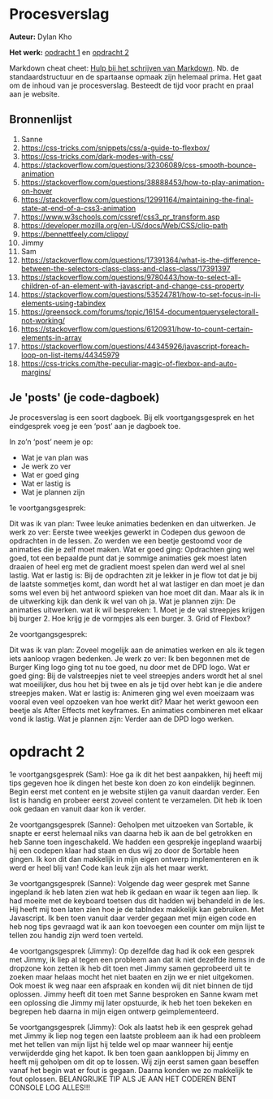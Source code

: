 # Procesverslag
**Auteur:** Dylan Kho

**Het werk:** [opdracht 1](opdracht1/index.html) en [opdracht 2](opdracht2/index.html)


Markdown cheat cheet: [Hulp bij het schrijven van Markdown](https://github.com/adam-p/markdown-here/wiki/Markdown-Cheatsheet). Nb. de standaardstructuur en de spartaanse opmaak zijn helemaal prima. Het gaat om de inhoud van je procesverslag. Besteedt de tijd voor pracht en praal aan je website.



## Bronnenlijst
1. Sanne
2. https://css-tricks.com/snippets/css/a-guide-to-flexbox/
3. https://css-tricks.com/dark-modes-with-css/
4. https://stackoverflow.com/questions/32306089/css-smooth-bounce-animation
5. https://stackoverflow.com/questions/38888453/how-to-play-animation-on-hover
6. https://stackoverflow.com/questions/12991164/maintaining-the-final-state-at-end-of-a-css3-animation
7. https://www.w3schools.com/cssref/css3_pr_transform.asp
8. https://developer.mozilla.org/en-US/docs/Web/CSS/clip-path
9. https://bennettfeely.com/clippy/
10. Jimmy
11. Sam
12. https://stackoverflow.com/questions/17391364/what-is-the-difference-between-the-selectors-class-class-and-class-class/17391397
13. https://stackoverflow.com/questions/9780443/how-to-select-all-children-of-an-element-with-javascript-and-change-css-property
14. https://stackoverflow.com/questions/53524781/how-to-set-focus-in-li-elements-using-tabindex
15. https://greensock.com/forums/topic/16154-documentqueryselectorall-not-working/
16. https://stackoverflow.com/questions/6120931/how-to-count-certain-elements-in-array
17. https://stackoverflow.com/questions/44345926/javascript-foreach-loop-on-list-items/44345979
18. https://css-tricks.com/the-peculiar-magic-of-flexbox-and-auto-margins/


## Je 'posts' (je code-dagboek)

Je procesverslag is een soort dagboek.
Bij elk voortgangsgesprek en het eindgesprek voeg je een ‘post’ aan je dagboek toe.

In zo’n ‘post’ neem je op:
- Wat je van plan was
- Je werk zo ver
- Wat er goed ging
- Wat er lastig is
- Wat je plannen zijn

1e voortgangsgesprek:

Dit was ik van plan: Twee leuke animaties bedenken en dan uitwerken.
Je werk zo ver:  Eerste twee weekjes gewerkt in Codepen dus gewoon de opdrachten in de lessen. Zo werden we een beetje gestoomd voor de animaties die je zelf moet maken.
Wat er goed ging:  Opdrachten ging wel goed, tot een bepaalde punt dat je sommige animaties gek moest laten draaien of heel erg met de gradient moest spelen dan werd wel al snel lastig.
Wat er lastig is: Bij de opdrachten zit je lekker in je flow tot dat je bij de laatste sommetjes komt, dan wordt het al wat lastiger en dan moet je dan soms wel even bij het antwoord spieken van hoe moet dit dan. Maar als ik in de uitwerking kijk dan denk ik wel van oh ja.
Wat je plannen zijn: De animaties uitwerken.
wat ik wil bespreken: 1. Moet je de val streepjes krijgen bij burger 2. Hoe krijg je de vormpjes als een burger. 3. Grid of Flexbox?

2e voortgangsgesprek:

Dit was ik van plan: Zoveel mogelijk aan de animaties werken en als ik tegen iets aanloop vragen bedenken.
Je werk zo ver: Ik ben begonnen met de Burger King logo ging tot nu toe goed, nu door met de DPD logo.
Wat er goed ging: Bij de valstreepjes niet te veel streepjes anders wordt het al snel wat moeilijker, dus hou het bij twee en als je tijd over hebt kan je die andere streepjes maken.
Wat er lastig is: Animeren ging wel even moeizaam was vooral even veel opzoeken van hoe werkt dit? Maar het werkt gewoon een beetje als After Effects met keyframes. En animaties combineren met elkaar vond ik lastig.
Wat je plannen zijn: Verder aan de DPD logo werken.

# opdracht 2
1e voortgangsgesprek (Sam):
Hoe ga ik dit het best aanpakken, hij heeft mij tips gegeven hoe ik dingen het beste kon doen zo kon eindelijk beginnen. Begin eerst met content en je website stijlen ga vanuit daardan verder. Een list is handig en probeer eerst zoveel content te verzamelen.
Dit heb ik toen ook gedaan en vanuit daar kon ik verder. 

2e voortgangsgesprek (Sanne):
Geholpen met uitzoeken van Sortable, ik snapte er eerst helemaal niks van daarna heb ik aan de bel getrokken en heb Sanne toen ingeschakeld. We hadden een gesprekje ingepland waarbij hij een codepen klaar had staan en dus wij zo door de Sortable heen gingen.
Ik kon dit dan makkelijk in mijn eigen ontwerp implementeren en ik werd er heel blij van! Code kan leuk zijn als het maar werkt. 

3e voortgangsgesprek (Sanne):
Volgende dag weer gesprek met Sanne ingepland ik heb laten zien wat heb ik gedaan en waar ik tegen aan liep. Ik had moeite met de keyboard toetsen dus dit hadden wij behandeld in de les. Hij heeft mij toen laten zien hoe je de tabIndex makkelijk kan gebruiken.
Met Javascript. Ik ben toen vanuit daar verder gegaan met mijn eigen code en heb nog tips gevraagd wat ik aan kon toevoegen een counter om mijn lijst te tellen zou handig zijn werd toen verteld.

4e voortgangsgesprek (Jimmy): 
Op dezelfde dag had ik ook een gesprek met Jimmy, ik liep al tegen een probleem aan dat ik niet dezelfde items in de dropzone kon zetten ik heb dit toen met Jimmy samen geprobeerd uit te zoeken maar helaas mocht het niet baaten en zijn we er niet uitgekomen.
Ook moest ik weg naar een afspraak en konden wij dit niet binnen de tijd oplossen. Jimmy heeft dit toen met Sanne besproken en Sanne kwam met een oplossing die Jimmy mij later opstuurde, ik heb het toen bekeken en begrepen heb daarna in mijn eigen ontwerp
geimplementeerd.

5e voortgangsgesprek (Jimmy):
Ook als laatst heb ik een gesprek gehad met Jimmy ik liep nog tegen een laatste probleem aan ik had een probleem met het tellen van mijn lijst hij telde wel op maar wanneer hij eentje verwijderdde ging het kapot. Ik ben toen gaan aankloppen bij Jimmy en heeft
mij geholpen om dit op te lossen. Wij zijn eerst samen gaan beseffen vanaf het begin wat er fout is gegaan. Daarna konden we zo makkelijk te fout oplossen. BELANGRIJKE TIP ALS JE AAN HET CODEREN BENT CONSOLE LOG ALLES!!!

